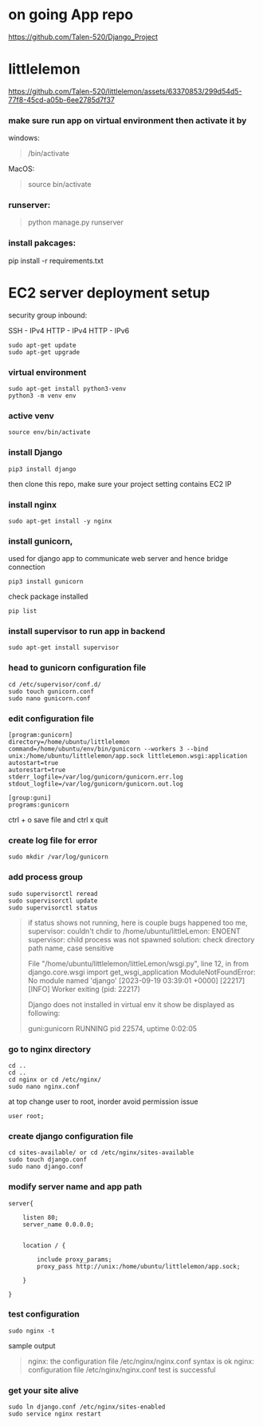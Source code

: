# on going App repo

https://github.com/Talen-520/Django_Project

# littlelemon

 https://github.com/Talen-520/littlelemon/assets/63370853/299d54d5-77f8-45cd-a05b-6ee2785d7f37

### make sure run app on virtual environment then activate it by 

windows:

> /bin/activate

MacOS:

> source bin/activate
 
### runserver:

> python manage.py runserver

### install pakcages:

pip install -r requirements.txt


# EC2 server deployment setup

security group inbound:

SSH - IPv4
HTTP - IPv4
HTTP - IPv6


```
sudo apt-get update
sudo apt-get upgrade
```
### virtual environment
```
sudo apt-get install python3-venv
python3 -m venv env
```
### active venv
```
source env/bin/activate
```

### install Django
```
pip3 install django
```

then clone this repo, make sure your project setting contains EC2 IP

### install nginx
```
sudo apt-get install -y nginx
```

### install gunicorn, 

used for django app to communicate web server and hence bridge connection 

```
pip3 install gunicorn
```
check package installed
```
pip list
```
### install supervisor to run app in backend
```
sudo apt-get install supervisor
```
### head to gunicorn configuration file
```
cd /etc/supervisor/conf.d/
sudo touch gunicorn.conf
sudo nano gunicorn.conf
```
### edit configuration file
```
[program:gunicorn]
directory=/home/ubuntu/littlelemon
command=/home/ubuntu/env/bin/gunicorn --workers 3 --bind unix:/home/ubuntu/littlelemon/app.sock littleLemon.wsgi:application
autostart=true
autorestart=true
stderr_logfile=/var/log/gunicorn/gunicorn.err.log
stdout_logfile=/var/log/gunicorn/gunicorn.out.log

[group:guni]
programs:gunicorn
```
ctrl + o save file and ctrl x quit

### create log file for error
```
sudo mkdir /var/log/gunicorn
```
### add process group
```
sudo supervisorctl reread
sudo supervisorctl update
sudo supervisorctl status
```
> if status shows not running, here is couple bugs happened too me,
> supervisor: couldn't chdir to /home/ubuntu/littleLemon: ENOENT
> supervisor: child process was not spawned
> solution: check directory path name, case sensitive
>
>   File "/home/ubuntu/littlelemon/littleLemon/wsgi.py", line 12, in <module>
>    from django.core.wsgi import get_wsgi_application
> ModuleNotFoundError: No module named 'django'
> [2023-09-19 03:39:01 +0000] [22217] [INFO] Worker exiting (pid: 22217)
>
> Django does not installed in virtual env
> it show be displayed as following:
> 
> guni:gunicorn                    RUNNING   pid 22574, uptime 0:02:05

### go to nginx directory 
```
cd ..
cd ..
cd nginx or cd /etc/nginx/
sudo nano nginx.conf
```
at top change user to root, inorder avoid permission issue
```
user root;
```
### create django configuration file
```
cd sites-available/ or cd /etc/nginx/sites-available
sudo touch django.conf
sudo nano django.conf
```
### modify server name and app path
```
server{

	listen 80;
	server_name 0.0.0.0;

	
	location / {

		include proxy_params;
		proxy_pass http://unix:/home/ubuntu/littlelemon/app.sock;

	}

}
```
### test configuration
```
sudo nginx -t
```
sample output
> nginx: the configuration file /etc/nginx/nginx.conf syntax is ok
> nginx: configuration file /etc/nginx/nginx.conf test is successful

### get your site alive
```
sudo ln django.conf /etc/nginx/sites-enabled
sudo service nginx restart
```
